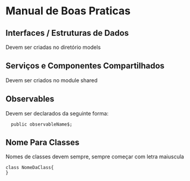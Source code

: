 # Manual de Boas Praticas
## Interfaces / Estruturas de Dados
Devem ser criadas no diretório models

## Serviços e Componentes Compartilhados
Devem ser criados no module shared

## Observables
Devem ser declarados da seguinte forma:
```
  public observableName$;
```

## Nome Para Classes
Nomes de classes devem sempre, sempre começar com letra maiuscula
```
class NomeDaClass{  
}
```
